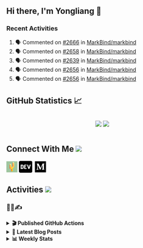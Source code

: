 ## Hi there, I'm Yongliang 👋

### Recent Activities

<!--START_SECTION:activity-->
1. 🗣 Commented on [#2666](https://github.com/MarkBind/markbind/issues/2666#issuecomment-2769281722) in [MarkBind/markbind](https://github.com/MarkBind/markbind)
2. 🗣 Commented on [#2658](https://github.com/MarkBind/markbind/issues/2658#issuecomment-2769253581) in [MarkBind/markbind](https://github.com/MarkBind/markbind)
3. 🗣 Commented on [#2639](https://github.com/MarkBind/markbind/pull/2639#issuecomment-2769244216) in [MarkBind/markbind](https://github.com/MarkBind/markbind)
4. 🗣 Commented on [#2656](https://github.com/MarkBind/markbind/pull/2656#issuecomment-2740408854) in [MarkBind/markbind](https://github.com/MarkBind/markbind)
5. 🗣 Commented on [#2656](https://github.com/MarkBind/markbind/pull/2656#issuecomment-2740406359) in [MarkBind/markbind](https://github.com/MarkBind/markbind)
<!--END_SECTION:activity-->

## GitHub Statistics :chart_with_upwards_trend:
<div align="center">
<div style="display: flex; align-items: center; justify-content: center;">

[![](https://github-readme-stats-tlylt.vercel.app/api?username=tlylt&show_icons=true&theme=tokyonight&hide_border=true&locale=en)](https://github.com/tlylt)
[![](https://github-readme-streak-stats.herokuapp.com/?user=tlylt&theme=tokyonight&hide_border=true)](https://github.com/tlylt)
</div>
</div>

## Connect With Me <img src="https://media.giphy.com/media/2wh5K5yE3ulp3xgYcG/giphy-downsized.gif" width="30">

<a href="https://www.yongliangliu.com/" target="_blank"><img align="center" src="static/site-icon.png" alt="yongliangliu.com" height="29" width="29" /></a>
<a href="https://dev.to/tlylt" target="_blank"><img align="center" src="static/dev-badge.svg" alt="dev.to/tlylt" height="35" width="35" /></a>
<a href="https://tlylt.medium.com" target="_blank"><img align="center" src="static/medium.png" alt="tlylt.medium.com" height="35" width="35" /></a>

## Activities <img src="https://media.giphy.com/media/WUlplcMpOCEmTGBtBW/giphy.gif" width="30">

### 👷‍♂️✍️
<details>
<summary> <b>🎬 Published GitHub Actions </b> </summary>

[![install-graphviz](https://github-readme-stats-tlylt.vercel.app/api/pin/?username=tlylt&repo=install-graphviz)](https://github.com/tlylt/install-graphviz)

[![reposense-action](https://github-readme-stats-tlylt.vercel.app/api/pin/?username=tlylt&repo=reposense-action)](https://github.com/tlylt/reposense-action)

[![markbin-action](https://github-readme-stats-tlylt.vercel.app/api/pin/?username=markbind&repo=markbind-action)](https://github.com/MarkBind/markbind-action)

</details>

<details>
<summary> <b>📕 Latest Blog Posts</b> </summary>

<!-- BLOG-POST-LIST:START -->
- [A Vue Component Library Template With TypeScript and Vite](https://yongliangliu.com/blog/vue-component-starter-template)
- [The Need For Speed to Deliver Your Website Fast](https://yongliangliu.com/blog/the-need-for-speed-web-dev)
- [Go defer Can Mess Up Your Intended Code Logic](https://yongliangliu.com/blog/go-defer-ordering)
- [Go Nil Pointer Dereference Problem with FindXXX](https://yongliangliu.com/blog/go-nil-pointer-dereference)
- [Go Data Race Pop Quiz Analyzed](https://yongliangliu.com/blog/data-race-pop-quiz-dave-cheney)
<!-- BLOG-POST-LIST:END -->

</details>

<details>
<summary> <b>📊 Weekly Stats</b> </summary>

<!--START_SECTION:waka-->
![Code Time](http://img.shields.io/badge/Code%20Time-1%2C259%20hrs%2015%20mins-blue)

**🐱 My GitHub Data** 

> 📦 678.1 kB Used in GitHub's Storage 
 > 
> 🏆 78 Contributions in the Year 2025
 > 
> 🚫 Not Opted to Hire
 > 
> 📜 178 Public Repositories 
 > 
> 🔑 45 Private Repositories 
 > 
**I'm an Early 🐤** 

```text
🌞 Morning                3734 commits        ████████░░░░░░░░░░░░░░░░░   31.29 % 
🌆 Daytime                3163 commits        ███████░░░░░░░░░░░░░░░░░░   26.50 % 
🌃 Evening                4446 commits        █████████░░░░░░░░░░░░░░░░   37.25 % 
🌙 Night                  591 commits         █░░░░░░░░░░░░░░░░░░░░░░░░   04.95 % 
```
📅 **I'm Most Productive on Wednesday** 

```text
Monday                   1432 commits        ███░░░░░░░░░░░░░░░░░░░░░░   12.00 % 
Tuesday                  1896 commits        ████░░░░░░░░░░░░░░░░░░░░░   15.89 % 
Wednesday                2020 commits        ████░░░░░░░░░░░░░░░░░░░░░   16.93 % 
Thursday                 1551 commits        ███░░░░░░░░░░░░░░░░░░░░░░   13.00 % 
Friday                   1470 commits        ███░░░░░░░░░░░░░░░░░░░░░░   12.32 % 
Saturday                 1708 commits        ████░░░░░░░░░░░░░░░░░░░░░   14.31 % 
Sunday                   1857 commits        ████░░░░░░░░░░░░░░░░░░░░░   15.56 % 
```


📊 **This Week I Spent My Time On** 

```text
🕑︎ Time Zone: Asia/Singapore

💬 Programming Languages: 
Markdown                 22 mins             ██████████████░░░░░░░░░░░   56.76 % 
JavaScript               13 mins             ████████░░░░░░░░░░░░░░░░░   32.89 % 
CSS                      4 mins              ███░░░░░░░░░░░░░░░░░░░░░░   10.22 % 
YAML                     0 secs              ░░░░░░░░░░░░░░░░░░░░░░░░░   00.07 % 
TypeScript               0 secs              ░░░░░░░░░░░░░░░░░░░░░░░░░   00.06 % 
```


 Last Updated on 02/04/2025 00:54:31 UTC
<!--END_SECTION:waka-->

</details>
